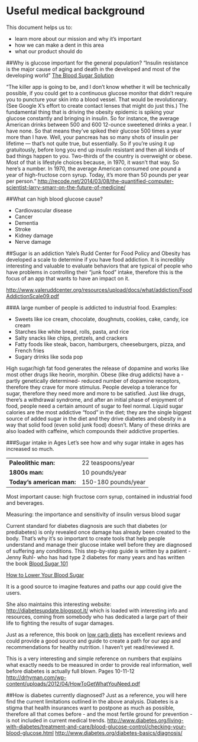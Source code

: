 Useful medical background
=========================

This document helps us to:
- learn more about our mission and why it’s important
- how we can make a dent in this area
- what our product should do

##Why is glucose important for the general population?
“Insulin resistance is the major cause of aging and death in the developed and most of the developing world” [The Blood Sugar Solution](http://www.amazon.com/The-Blood-Sugar-Solution-UltraHealthy/dp/031612737X)

“The killer app is going to be, and I don’t know whether it will be technically possible, if you could get to a continuous glucose monitor that didn’t require you to puncture your skin into a blood vessel. That would be revolutionary. (See Google X’s effort to create contact lenses that might do just this.)
The fundamental thing that is driving the obesity epidemic is spiking your glucose constantly and bringing in insulin.
So for instance, the average American drinks between 500 and 600 12-ounce sweetened drinks a year. I have none. So that means they’ve spiked their glucose 500 times a year more than I have.
Well, your pancreas has so many shots of insulin per lifetime — that’s not quite true, but essentially. So if you’re using it up gratuitously, before long you end up insulin resistant and then all kinds of bad things happen to you.
Two-thirds of the country is overweight or obese. Most of that is lifestyle choices because, in 1970, it wasn’t that way.
So here’s a number. In 1970, the average American consumed one pound a year of high-fructose corn syrup. Today, it’s more than 50 pounds per year per person.”
http://recode.net/2014/03/08/the-quantified-computer-scientist-larry-smarr-on-the-future-of-medicine/

##What can high blood glucose cause?
- Cardiovascular disease
- Cancer
- Dementia
- Stroke
- Kidney damage
- Nerve damage

##Sugar is an addiction
Yale’s Rudd Center for Food Policy and Obesity has developed a scale to determine if you have food addiction. It is incredibly interesting and valuable to evaluate behaviors that are typical of people who have problems in controlling their “junk food” intake, therefore this is the focus of an app that wants to have an impact on it.

http://www.yaleruddcenter.org/resources/upload/docs/what/addiction/FoodAddictionScale09.pdf

###A large number of people is addicted to industrial food. 
Examples:
- Sweets like ice cream, chocolate, doughnuts, cookies, cake, candy, ice cream 
- Starches like white bread, rolls, pasta, and rice 
- Salty snacks like chips, pretzels, and crackers 
- Fatty foods like steak, bacon, hamburgers, cheeseburgers, pizza, and French fries 
- Sugary drinks like soda pop 

High sugar/high fat food generates the release of dopamine and works like most other drugs like heorin, morphin. Obese (like drug addicts) have a - partly genetically determined- reduced number of dopamine receptors, therefore they crave for more stimulus.
People develop a tolerance for sugar, therefore they need more and more to be satisfied. Just like drugs, there’s a withdrawal syndrome, and after an initial phase of enjoyment of food, people need a certain amount of sugar to feel normal.
Liquid sugar calories are the most addictive “food” in the diet; they are the single biggest source of added sugar in the diet and they drive diabetes and obesity in a way that solid food (even solid junk food) doesn’t. Many of these drinks are also loaded with caffeine, which compounds their addictive properties.

###Sugar intake in Ages
Let’s see how and why sugar intake in ages has increased so much.

<table>
<tr><td><b>Paleolithic man:</b></td> <td>22 teaspoons/year</td></tr>
<tr><td><b>1800s man:</b></td> <td>10 pounds/year</td></tr>
<tr><td><b>Today’s american man:</b></td> <td>150-180 pounds/year</td></tr>
</table>

Most important cause: high fructose corn syrup, contained in industrial food and beverages. 

Measuring: the importance and sensitivity of insulin versus blood sugar

Current standard for diabetes diagnosis are such that diabetes (or prediabetes) is only revealed once damage has already been created to the body.
That’s why it’s so important to create tools that help people understand and manage their glucose intake well before they are diagnosed of suffering any conditions.
This step-by-step guide is written by a patient -Jenny Ruhl- who has had type 2 diabetes for many years and has written the book [Blood Sugar 101](http://www.phlaunt.com/diabetes/14045524.php)

[How to Lower Your Blood Sugar](http://www.phlaunt.com/diabetes/14045524.php)

It is a good source to imagine features and paths our app could give the users.

She also maintains this interesting website:  http://diabetesupdate.blogspot.it/ which is loaded with interesting info and resources, coming from somebody who has dedicated a large part of their life to fighting the results of sugar damages.

Just as a reference, this book on [low carb diets](http://www.amazon.com/The-Art-Science-Carbohydrate-Living/dp/0983490708/ref=pd_sim_b_11?ie=UTF8&refRID=1Q2ZGEHZTPRHMCGVZ6DR) has excellent reviews and could provide a good source and guide to create a path for our app and recommendations for healthy nutrition.  I haven’t yet read/reviewed it.

This is a very interesting and simple reference on numbers that explains what exactly needs to be measured in order to provide real information, well before diabetes is actually full blown. Pages 10-11-12
http://drhyman.com/wp-content/uploads/2012/04/HowToGetWhatYouNeed.pdf


##How is diabetes currently diagnosed?
Just as a reference, you will here find the current limitations outlined in the above analysis. Diabetes is a stigma that health insurances want to postpone as much as possible, therefore all that comes before - and the most fertile ground for prevention - is not included in current medical trends.
http://www.diabetes.org/living-with-diabetes/treatment-and-care/blood-glucose-control/checking-your-blood-glucose.html
http://www.diabetes.org/diabetes-basics/diagnosis/
